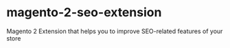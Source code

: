 # magento-2-seo-extension
Magento 2 Extension that helps you to improve SEO-related features of your store
